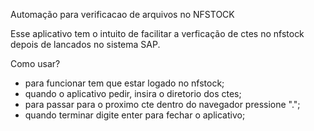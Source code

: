 Automação para verificacao de arquivos no NFSTOCK

Esse aplicativo tem o intuito de facilitar a verficação de ctes
no nfstock depois de lancados no sistema SAP.

Como usar?
- para funcionar tem que estar logado no nfstock;
- quando o aplicativo pedir, insira o diretorio dos ctes;
- para passar para o proximo cte dentro do navegador pressione ".";
- quando terminar digite enter para fechar o aplicativo;
